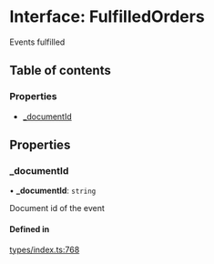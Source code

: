 # Interface: FulfilledOrders

Events fulfilled

## Table of contents

### Properties

- [\_documentId](FulfilledOrders.md#_documentid)

## Properties

### \_documentId

• **\_documentId**: `string`

Document id of the event

#### Defined in

[types/index.ts:768](https://github.com/nevermined-io/react-components/blob/fb52fe4/catalog/src/types/index.ts#L768)

